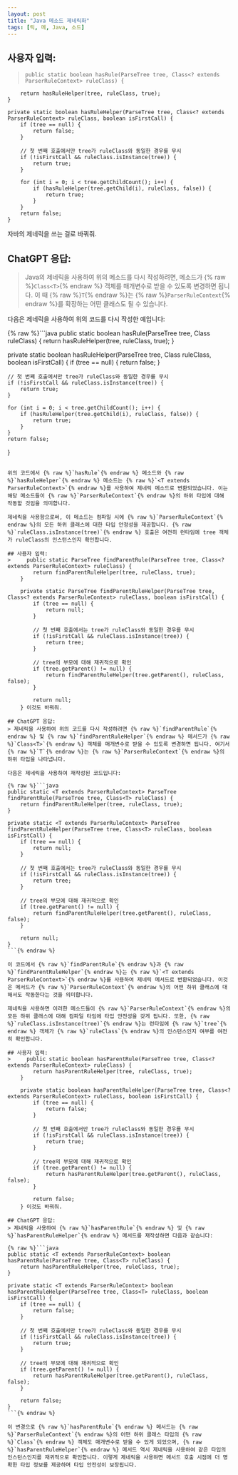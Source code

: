```yaml
---
layout: post
title: "Java 메소드 제네릭화"
tags: [릭, 메, Java, 소드]
---
```


## 사용자 입력:
>     public static boolean hasRule(ParseTree tree, Class<? extends ParserRuleContext> ruleClass) {
        return hasRuleHelper(tree, ruleClass, true);
    }

    private static boolean hasRuleHelper(ParseTree tree, Class<? extends ParserRuleContext> ruleClass, boolean isFirstCall) {
        if (tree == null) {
            return false;
        }

        // 첫 번째 호출에서만 tree가 ruleClass와 동일한 경우를 무시
        if (!isFirstCall && ruleClass.isInstance(tree)) {
            return true;
        }

        for (int i = 0; i < tree.getChildCount(); i++) {
            if (hasRuleHelper(tree.getChild(i), ruleClass, false)) {
                return true;
            }
        }
        return false;
    }
자바의  제네릭을 쓰는 걸로 바꿔줘.

## ChatGPT 응답:
> Java의 제네릭을 사용하여 위의 메소드를 다시 작성하려면, 메소드가 {% raw %}`Class<T>`{% endraw %} 객체를 매개변수로 받을 수 있도록 변경하면 됩니다. 이 때 {% raw %}`T`{% endraw %}는 {% raw %}`ParserRuleContext`{% endraw %}를 확장하는 어떤 클래스도 될 수 있습니다.

다음은 제네릭을 사용하여 위의 코드를 다시 작성한 예입니다:

{% raw %}```java
public static <T extends ParserRuleContext> boolean hasRule(ParseTree tree, Class<T> ruleClass) {
    return hasRuleHelper(tree, ruleClass, true);
}

private static <T extends ParserRuleContext> boolean hasRuleHelper(ParseTree tree, Class<T> ruleClass, boolean isFirstCall) {
    if (tree == null) {
        return false;
    }

    // 첫 번째 호출에서만 tree가 ruleClass와 동일한 경우를 무시
    if (!isFirstCall && ruleClass.isInstance(tree)) {
        return true;
    }

    for (int i = 0; i < tree.getChildCount(); i++) {
        if (hasRuleHelper(tree.getChild(i), ruleClass, false)) {
            return true;
        }
    }
    return false;
}
```{% endraw %}

위의 코드에서 {% raw %}`hasRule`{% endraw %} 메소드와 {% raw %}`hasRuleHelper`{% endraw %} 메소드는 {% raw %}`<T extends ParserRuleContext>`{% endraw %}를 사용하여 제네릭 메소드로 변환되었습니다. 이는 해당 메소드들이 {% raw %}`ParserRuleContext`{% endraw %}의 하위 타입에 대해 작동할 것임을 의미합니다. 

제네릭을 사용함으로써, 이 메소드는 컴파일 시에 {% raw %}`ParserRuleContext`{% endraw %}의 모든 하위 클래스에 대한 타입 안정성을 제공합니다. {% raw %}`ruleClass.isInstance(tree)`{% endraw %} 호출은 여전히 런타임에 tree 객체가 ruleClass의 인스턴스인지 확인합니다.

## 사용자 입력:
>     public static ParseTree findParentRule(ParseTree tree, Class<? extends ParserRuleContext> ruleClass) {
        return findParentRuleHelper(tree, ruleClass, true);
    }

    private static ParseTree findParentRuleHelper(ParseTree tree, Class<? extends ParserRuleContext> ruleClass, boolean isFirstCall) {
        if (tree == null) {
            return null;
        }

        // 첫 번째 호출에서는 tree가 ruleClass와 동일한 경우를 무시
        if (!isFirstCall && ruleClass.isInstance(tree)) {
            return tree;
        }

        // tree의 부모에 대해 재귀적으로 확인
        if (tree.getParent() != null) {
            return findParentRuleHelper(tree.getParent(), ruleClass, false);
        }

        return null;
    } 이것도 바꿔줘.

## ChatGPT 응답:
> 제네릭을 사용하여 위의 코드를 다시 작성하려면 {% raw %}`findParentRule`{% endraw %} 및 {% raw %}`findParentRuleHelper`{% endraw %} 메서드가 {% raw %}`Class<T>`{% endraw %} 객체를 매개변수로 받을 수 있도록 변경하면 됩니다. 여기서 {% raw %}`T`{% endraw %}는 {% raw %}`ParserRuleContext`{% endraw %}의 하위 타입을 나타냅니다.

다음은 제네릭을 사용하여 재작성된 코드입니다:

{% raw %}```java
public static <T extends ParserRuleContext> ParseTree findParentRule(ParseTree tree, Class<T> ruleClass) {
    return findParentRuleHelper(tree, ruleClass, true);
}

private static <T extends ParserRuleContext> ParseTree findParentRuleHelper(ParseTree tree, Class<T> ruleClass, boolean isFirstCall) {
    if (tree == null) {
        return null;
    }

    // 첫 번째 호출에서는 tree가 ruleClass와 동일한 경우를 무시
    if (!isFirstCall && ruleClass.isInstance(tree)) {
        return tree;
    }

    // tree의 부모에 대해 재귀적으로 확인
    if (tree.getParent() != null) {
        return findParentRuleHelper(tree.getParent(), ruleClass, false);
    }

    return null;
}
```{% endraw %}

이 코드에서 {% raw %}`findParentRule`{% endraw %}과 {% raw %}`findParentRuleHelper`{% endraw %}는 {% raw %}`<T extends ParserRuleContext>`{% endraw %}를 사용하여 제네릭 메서드로 변환되었습니다. 이것은 메서드가 {% raw %}`ParserRuleContext`{% endraw %}의 어떤 하위 클래스에 대해서도 작동한다는 것을 의미합니다. 

제네릭을 사용하면 이러한 메소드들이 {% raw %}`ParserRuleContext`{% endraw %}의 모든 하위 클래스에 대해 컴파일 타임에 타입 안전성을 갖게 됩니다. 또한, {% raw %}`ruleClass.isInstance(tree)`{% endraw %}는 런타임에 {% raw %}`tree`{% endraw %} 객체가 {% raw %}`ruleClass`{% endraw %}의 인스턴스인지 여부를 여전히 확인합니다.

## 사용자 입력:
>     public static boolean hasParentRule(ParseTree tree, Class<? extends ParserRuleContext> ruleClass) {
        return hasParentRuleHelper(tree, ruleClass, true);
    }

    private static boolean hasParentRuleHelper(ParseTree tree, Class<? extends ParserRuleContext> ruleClass, boolean isFirstCall) {
        if (tree == null) {
            return false;
        }

        // 첫 번째 호출에서만 tree가 ruleClass와 동일한 경우를 무시
        if (!isFirstCall && ruleClass.isInstance(tree)) {
            return true;
        }

        // tree의 부모에 대해 재귀적으로 확인
        if (tree.getParent() != null) {
            return hasParentRuleHelper(tree.getParent(), ruleClass, false);
        }

        return false;
    } 이것도 바꿔줘.

## ChatGPT 응답:
> 제네릭을 사용하여 {% raw %}`hasParentRule`{% endraw %} 및 {% raw %}`hasParentRuleHelper`{% endraw %} 메서드를 재작성하면 다음과 같습니다:

{% raw %}```java
public static <T extends ParserRuleContext> boolean hasParentRule(ParseTree tree, Class<T> ruleClass) {
    return hasParentRuleHelper(tree, ruleClass, true);
}

private static <T extends ParserRuleContext> boolean hasParentRuleHelper(ParseTree tree, Class<T> ruleClass, boolean isFirstCall) {
    if (tree == null) {
        return false;
    }

    // 첫 번째 호출에서만 tree가 ruleClass와 동일한 경우를 무시
    if (!isFirstCall && ruleClass.isInstance(tree)) {
        return true;
    }

    // tree의 부모에 대해 재귀적으로 확인
    if (tree.getParent() != null) {
        return hasParentRuleHelper(tree.getParent(), ruleClass, false);
    }

    return false;
}
```{% endraw %}

이 변경으로 {% raw %}`hasParentRule`{% endraw %} 메서드는 {% raw %}`ParserRuleContext`{% endraw %}의 어떤 하위 클래스 타입의 {% raw %}`Class`{% endraw %} 객체도 매개변수로 받을 수 있게 되었으며, {% raw %}`hasParentRuleHelper`{% endraw %} 메서드 역시 제네릭을 사용하여 같은 타입의 인스턴스인지를 재귀적으로 확인합니다. 이렇게 제네릭을 사용하면 메서드 호출 시점에 더 명확한 타입 정보를 제공하며 타입 안전성이 보장됩니다.

